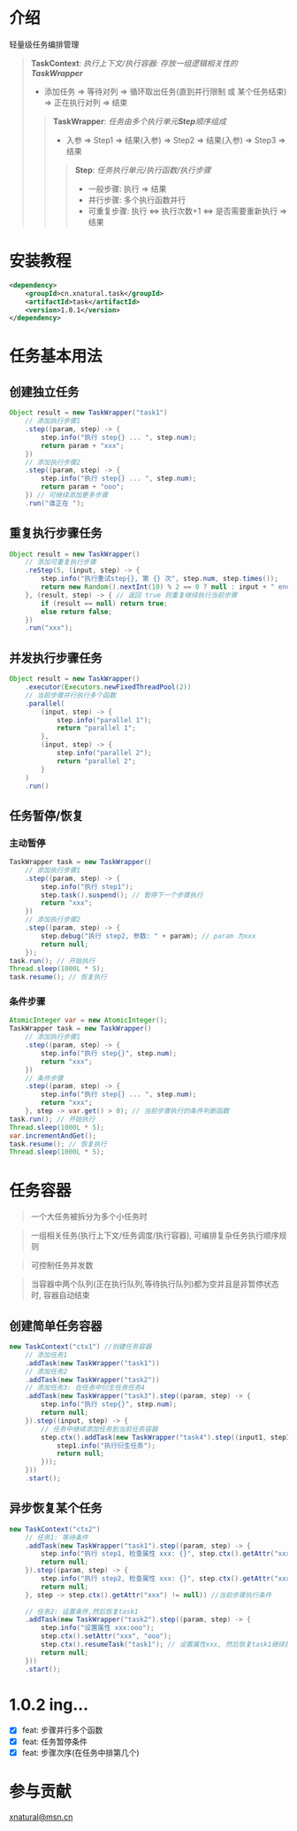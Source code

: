 # 介绍
轻量级任务编排管理

> **TaskContext**: _执行上下文/执行容器: 存放一组逻辑相关性的***TaskWrapper***_
> + 添加任务 => 等待对列 => 循环取出任务(直到并行限制 或 某个任务结束) => 正在执行对列 => 结束 
> > **TaskWrapper**: _任务由多个执行单元***Step***顺序组成_
> > + 入参 => Step1 => 结果(入参) => Step2 => 结果(入参) => Step3 => 结果
> > > **Step**: _任务执行单元/执行函数/执行步骤_
> > > + 一般步骤: 执行 => 结果
> > > + 并行步骤: 多个执行函数并行
> > > + 可重复步骤: 执行 <=> 执行次数+1 <=> 是否需要重新执行 => 结果


# 安装教程
```xml
<dependency>
    <groupId>cn.xnatural.task</groupId>
    <artifactId>task</artifactId>
    <version>1.0.1</version>
</dependency>
```

# 任务基本用法
## 创建独立任务
```java
Object result = new TaskWrapper("task1")
    // 添加执行步骤1
    .step((param, step) -> {
        step.info("执行 step{} ... ", step.num);
        return param + "xxx";
    })
    // 添加执行步骤2
    .step((param, step) -> {
        step.info("执行 step{} ... ", step.num);
        return param + "ooo";
    }) // 可继续添加更多步骤
    .run("谁正在 ");
```

## 重复执行步骤任务
```java
Object result = new TaskWrapper()
    // 添加可重复执行步骤
    .reStep(5, (input, step) -> {
        step.info("执行重试step{}, 第 {} 次", step.num, step.times());
        return new Random().nextInt(10) % 2 == 0 ? null : input + " end";
    }, (result, step) -> { // 返回 true 则重复继续执行当前步骤
        if (result == null) return true;
        else return false;
    })
    .run("xxx");
```

## 并发执行步骤任务
```java
Object result = new TaskWrapper()
    .executor(Executors.newFixedThreadPool(2))
    // 当前步骤并行执行多个函数
    .parallel(
        (input, step) -> {
            step.info("parallel 1");
            return "parallel 1";
        },
        (input, step) -> {
            step.info("parallel 2");
            return "parallel 2";
        }
    )
    .run()
```

## 任务暂停/恢复
### 主动暂停
```java
TaskWrapper task = new TaskWrapper()
    // 添加执行步骤1
    .step((param, step) -> {
        step.info("执行 step1");
        step.task().suspend(); // 暂停下一个步骤执行
        return "xxx";
    })
    // 添加执行步骤2
    .step((param, step) -> {
        step.debug("执行 step2, 参数: " + param); // param 为xxx
        return null;
    });
task.run(); // 开始执行
Thread.sleep(1000L * 5);
task.resume(); // 恢复执行
```

### 条件步骤
```java
AtomicInteger var = new AtomicInteger();
TaskWrapper task = new TaskWrapper()
    // 添加执行步骤1
    .step((param, step) -> {
        step.info("执行 step{}", step.num);
        return "xxx";
    })
    // 条件步骤
    .step((param, step) -> {
        step.info("执行 step{} ... ", step.num);
        return "xxx";
    }, step -> var.get() > 0); // 当前步骤执行的条件判断函数
task.run(); // 开始执行
Thread.sleep(1000L * 5);
var.incrementAndGet();
task.resume(); // 恢复执行
Thread.sleep(1000L * 5);
```

# 任务容器
> 一个大任务被拆分为多个小任务时

> 一组相关任务(执行上下文/任务调度/执行容器), 可编排复杂任务执行顺序规则

> 可控制任务并发数

> 当容器中两个队列(正在执行队列,等待执行队列)都为空并且是非暂停状态时, 容器自动结束

## 创建简单任务容器
```java
new TaskContext("ctx1") //创建任务容器
    // 添加任务1
    .addTask(new TaskWrapper("task1"))
    // 添加任务2
    .addTask(new TaskWrapper("task2"))
    // 添加任务3: 在任务中衍生任务任务4
    .addTask(new TaskWrapper("task3").step((param, step) -> {
        step.info("执行 step{}", step.num);
        return null;
    }).step((input, step) -> {
        // 任务中继续添加任务到当前任务容器
        step.ctx().addTask(new TaskWrapper("task4").step((input1, step1) -> {
            step1.info("执行衍生任务");
            return null;
        }));
    }))
    .start();
```

## 异步恢复某个任务
```java
new TaskContext("ctx2")
    // 任务1: 等待条件
    .addTask(new TaskWrapper("task1").step((param, step) -> {
        step.info("执行 step1, 检查属性 xxx: {}", step.ctx().getAttr("xxx"));
        return null;
    }).step((param, step) -> {
        step.info("执行 step2, 检查属性 xxx: {}", step.ctx().getAttr("xxx"));
        return null;
    }, step -> step.ctx().getAttr("xxx") != null)) //当前步骤执行条件
    
    // 任务2: 设置条件,然后恢复task1
    .addTask(new TaskWrapper("task2").step((param, step) -> {
        step.info("设置属性 xxx:ooo");
        step.ctx().setAttr("xxx", "ooo");
        step.ctx().resumeTask("task1"); // 设置属性xxx, 然后恢复task1继续执行
        return null;
    }))
    .start();
```


# 1.0.2 ing...
- [x] feat: 步骤并行多个函数
- [x] feat: 任务暂停条件
- [x] feat: 步骤次序(在任务中排第几个)

# 参与贡献
xnatural@msn.cn
